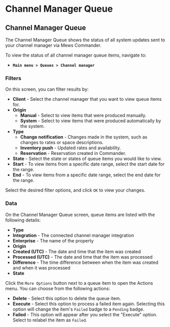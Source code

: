 # Channel Manager Queue

## Channel Manager Queue

The Channel Manager Queue shows the status of all system updates sent to your channel manager via Mews Commander.

To view the status of all channel manager queue items, navigate to:

* **`Main menu > Queues > Channel manager`**

### Filters

On this screen, you can filter results by:

* **Client** - Select the channel manager that you want to view queue items for.
* **Origin** 
  * **Manual** - Select to view items that were produced manually. 
  * **System** - Select to view items that were produced automatically by the system. 
* **Type** 
  * **Change notification** - Changes made in the system, such as changes to rates or space descriptions.
  * **Inventory push** - Updated rates and availability.
  * **Reservation** - Reservation created in Commander. 
* **State** - Select the state or states of queue items you would like to view.
* **Start** - To view items from a specific date range, select the start date for the range.
* **End** - To view items from a specific date range, select the end date for the range.

Select the desired filter options, and click `OK` to view your changes. 

### Data

On the Channel Manager Queue screen, queue items are listed with the following details:

* **Type**  
* **Integration** - The connected channel manager integration
* **Enterprise** - The name of the property
* **Origin** 
* **Created \(UTC\)** - The date and time that the item was created
* **Processed \(UTC\)** - The date and time that the item was processed
* **Difference** - The time difference between when the item was created and when it was processed
* **State** 

Click the `More Options` button next to a queue item to open the Actions menu. You can choose from the following actions:

* **Delete** - Select this option to delete the queue item. 
* **Execute** - Select this option to process a failed item again. Selecting this option will change the item's `Failed` badge to a `Pending` badge. 
* **Failed** - This option will appear after you select the "Execute" option. Select to relabel the item as `Failed`.



#### 



